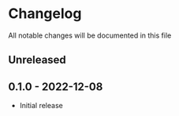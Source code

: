 # Changelog

All notable changes will be documented in this file

## Unreleased

## 0.1.0 - 2022-12-08

- Initial release
